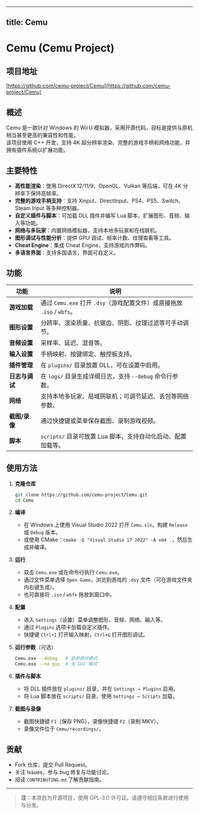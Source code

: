 
---
title: Cemu
---


# Cemu (Cemu Project)

## 项目地址  
[https://github.com/cemu-project/Cemu](https://github.com/cemu-project/Cemu)

## 概述  
Cemu 是一款针对 Windows 的 Wii U 模拟器，采用开源代码，目标是提供与原机相当甚至更高的兼容性和性能。  
该项目使用 C++ 开发，支持 4K 超分辨率渲染、完整的游戏手柄和网络功能，并拥有插件系统以扩展功能。

## 主要特性  
- **高性能渲染**：使用 DirectX 12/11/9、OpenGL、Vulkan 等后端，可在 4K 分辨率下保持高帧率。  
- **完整的游戏手柄支持**：支持 Xinput、DirectInput、PS4、PS5、Switch、Steam Input 等多种控制器。  
- **自定义插件与脚本**：可加载 DLL 插件并编写 Lua 脚本，扩展图形、音频、输入等功能。  
- **网络与多玩家**：内置网络模拟器，支持本地多玩家和在线联机。  
- **图形调试与性能分析**：提供 GPU 调试、帧率计数、纹理查看等工具。  
- **Cheat Engine**：集成 Cheat Engine，支持游戏内作弊码。  
- **多语言界面**：支持多国语言，界面可自定义。

## 功能  
| 功能 | 说明 |
|------|------|
| **游戏加载** | 通过 `Cemu.exe` 打开 `.dsy`（游戏配置文件）或直接拖放 `.iso` / `wbfs`。 |
| **图形设置** | 分辨率、渲染质量、抗锯齿、阴影、纹理过滤等可手动调节。 |
| **音频设置** | 采样率、延迟、混音等。 |
| **输入设置** | 手柄映射、按键绑定、触控板支持。 |
| **插件管理** | 在 `plugins/` 目录放置 DLL，可在设置中启用。 |
| **日志与调试** | 在 `logs/` 目录生成详细日志，支持 `--debug` 命令行参数。 |
| **网络** | 支持本地多玩家、局域网联机；可调节延迟、丢包等网络参数。 |
| **截图/录像** | 通过快捷键或菜单保存截图、录制游戏视频。 |
| **脚本** | `scripts/` 目录可放置 Lua 脚本，支持自动化启动、配置加载等。 |

## 使用方法  

1. **克隆仓库**  
   ```bash
   git clone https://github.com/cemu-project/Cemu.git
   cd Cemu
   ```

2. **编译**  
   - 在 Windows 上使用 Visual Studio 2022 打开 `Cemu.sln`，构建 `Release` 或 `Debug` 版本。  
   - 或使用 CMake：`cmake -G "Visual Studio 17 2022" -A x64 .`，然后生成并编译。  

3. **运行**  
   - 双击 `Cemu.exe` 或在命令行执行 `Cemu.exe`。  
   - 通过文件菜单选择 `Open Game`，浏览到游戏的 `.dsy` 文件（可在游戏文件夹内右键生成）。  
   - 也可直接将 `.iso` / `wbfs` 拖放到窗口中。  

4. **配置**  
   - 进入 `Settings`（设置）菜单调整图形、音频、网络、输入等。  
   - 通过 `Plugins` 选项卡加载自定义插件。  
   - 快捷键 `Ctrl+I` 打开输入映射，`Ctrl+G` 打开图形调试。  

5. **运行参数**（可选）  
   ```bash
   Cemu.exe --debug   # 启用调试模式
   Cemu.exe --no-gui  # 无 GUI 模式
   ```

6. **插件与脚本**  
   - 将 DLL 插件放在 `plugins/` 目录，并在 `Settings → Plugins` 启用。  
   - 将 Lua 脚本放在 `scripts/` 目录，使用 `Settings → Scripts` 加载。  

7. **截图与录像**  
   - 截图快捷键 `F1`（保存 PNG），录像快捷键 `F2`（录制 MKV）。  
   - 录像文件位于 `Cemu/recordings/`。  

## 贡献  
- Fork 仓库，提交 Pull Request。  
- 关注 Issues，参与 bug 修复与功能讨论。  
- 阅读 `CONTRIBUTING.md` 了解贡献指南。  

---

> **注**：本项目为开源项目，使用 GPL‑3.0 许可证。请遵守相应条款进行使用与分发。  
